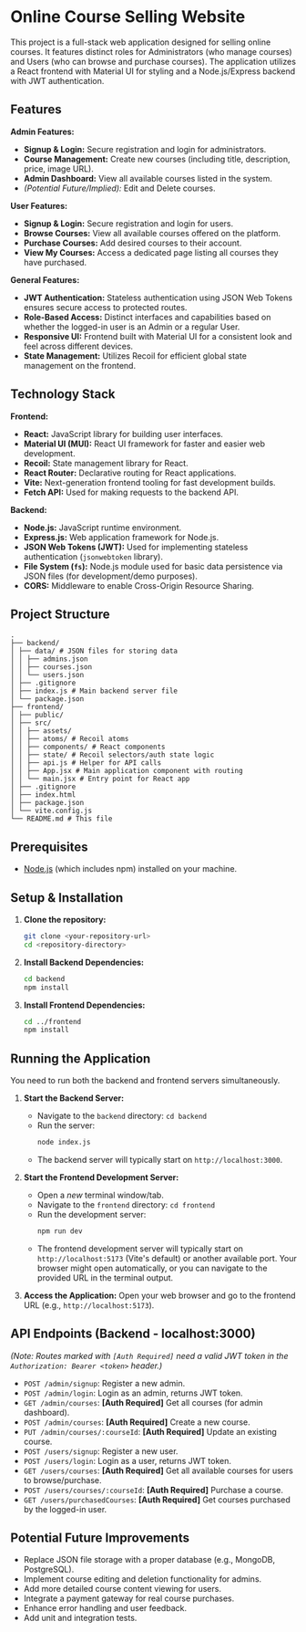 # Online Course Selling Website

This project is a full-stack web application designed for selling online courses. It features distinct roles for Administrators (who manage courses) and Users (who can browse and purchase courses). The application utilizes a React frontend with Material UI for styling and a Node.js/Express backend with JWT authentication.

## Features

**Admin Features:**

*   **Signup & Login:** Secure registration and login for administrators.
*   **Course Management:** Create new courses (including title, description, price, image URL).
*   **Admin Dashboard:** View all available courses listed in the system.
*   *(Potential Future/Implied):* Edit and Delete courses.

**User Features:**

*   **Signup & Login:** Secure registration and login for users.
*   **Browse Courses:** View all available courses offered on the platform.
*   **Purchase Courses:** Add desired courses to their account.
*   **View My Courses:** Access a dedicated page listing all courses they have purchased.

**General Features:**

*   **JWT Authentication:** Stateless authentication using JSON Web Tokens ensures secure access to protected routes.
*   **Role-Based Access:** Distinct interfaces and capabilities based on whether the logged-in user is an Admin or a regular User.
*   **Responsive UI:** Frontend built with Material UI for a consistent look and feel across different devices.
*   **State Management:** Utilizes Recoil for efficient global state management on the frontend.

## Technology Stack

**Frontend:**

*   **React:** JavaScript library for building user interfaces.
*   **Material UI (MUI):** React UI framework for faster and easier web development.
*   **Recoil:** State management library for React.
*   **React Router:** Declarative routing for React applications.
*   **Vite:** Next-generation frontend tooling for fast development builds.
*   **Fetch API:** Used for making requests to the backend API.

**Backend:**

*   **Node.js:** JavaScript runtime environment.
*   **Express.js:** Web application framework for Node.js.
*   **JSON Web Tokens (JWT):** Used for implementing stateless authentication (`jsonwebtoken` library).
*   **File System (`fs`):** Node.js module used for basic data persistence via JSON files (for development/demo purposes).
*   **CORS:** Middleware to enable Cross-Origin Resource Sharing.

## Project Structure

```text
.
├── backend/
│ ├── data/ # JSON files for storing data
│ │ ├── admins.json
│ │ ├── courses.json
│ │ └── users.json
│ ├── .gitignore
│ ├── index.js # Main backend server file
│ └── package.json
├── frontend/
│ ├── public/
│ ├── src/
│ │ ├── assets/
│ │ ├── atoms/ # Recoil atoms
│ │ ├── components/ # React components
│ │ ├── state/ # Recoil selectors/auth state logic
│ │ ├── api.js # Helper for API calls
│ │ ├── App.jsx # Main application component with routing
│ │ └── main.jsx # Entry point for React app
│ ├── .gitignore
│ ├── index.html
│ ├── package.json
│ └── vite.config.js
└── README.md # This file

```
## Prerequisites

*   [Node.js](https://nodejs.org/) (which includes npm) installed on your machine.

## Setup & Installation

1.  **Clone the repository:**
    ```bash
    git clone <your-repository-url>
    cd <repository-directory>
    ```

2.  **Install Backend Dependencies:**
    ```bash
    cd backend
    npm install
    ```

3.  **Install Frontend Dependencies:**
    ```bash
    cd ../frontend
    npm install
    ```

## Running the Application

You need to run both the backend and frontend servers simultaneously.

1.  **Start the Backend Server:**
    *   Navigate to the `backend` directory: `cd backend`
    *   Run the server:
        ```bash
        node index.js
        ```
    *   The backend server will typically start on `http://localhost:3000`.

2.  **Start the Frontend Development Server:**
    *   Open a *new* terminal window/tab.
    *   Navigate to the `frontend` directory: `cd frontend`
    *   Run the development server:
        ```bash
        npm run dev
        ```
    *   The frontend development server will typically start on `http://localhost:5173` (Vite's default) or another available port. Your browser might open automatically, or you can navigate to the provided URL in the terminal output.

3.  **Access the Application:**
    Open your web browser and go to the frontend URL (e.g., `http://localhost:5173`).

## API Endpoints (Backend - localhost:3000)

*(Note: Routes marked with `[Auth Required]` need a valid JWT token in the `Authorization: Bearer <token>` header.)*

*   `POST /admin/signup`: Register a new admin.
*   `POST /admin/login`: Login as an admin, returns JWT token.
*   `GET /admin/courses`: **[Auth Required]** Get all courses (for admin dashboard).
*   `POST /admin/courses`: **[Auth Required]** Create a new course.
*   `PUT /admin/courses/:courseId`: **[Auth Required]** Update an existing course.
*   `POST /users/signup`: Register a new user.
*   `POST /users/login`: Login as a user, returns JWT token.
*   `GET /users/courses`: **[Auth Required]** Get all available courses for users to browse/purchase.
*   `POST /users/courses/:courseId`: **[Auth Required]** Purchase a course.
*   `GET /users/purchasedCourses`: **[Auth Required]** Get courses purchased by the logged-in user.

## Potential Future Improvements

*   Replace JSON file storage with a proper database (e.g., MongoDB, PostgreSQL).
*   Implement course editing and deletion functionality for admins.
*   Add more detailed course content viewing for users.
*   Integrate a payment gateway for real course purchases.
*   Enhance error handling and user feedback.
*   Add unit and integration tests.